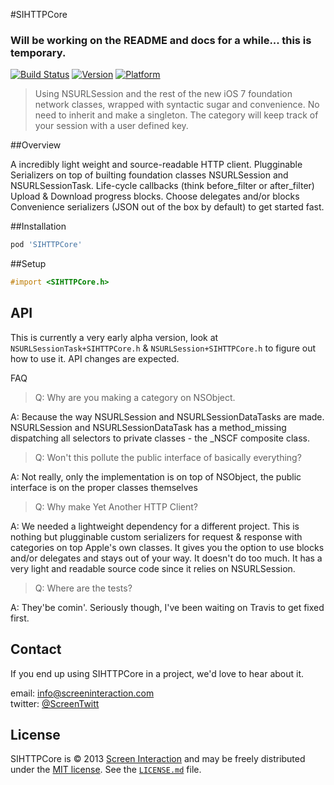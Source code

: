 #SIHTTPCore

### Will be working on the README and docs for a while... this is temporary. 

[![Build Status](https://travis-ci.org/etalio/SIHTTPCore.png?branch=master)](https://travis-ci.org/screeninteraction/SIHTTPCore)
[![Version](http://cocoapod-badges.herokuapp.com/v/SIHTTPCore/badge.png)](http://cocoadocs.org/docsets/SIHTTPCore)
[![Platform](http://cocoapod-badges.herokuapp.com/p/SIHTTPCore/badge.png)](http://cocoadocs.org/docsets/SIHTTPCore)

> Using NSURLSession and the rest of the new iOS 7 foundation network classes, wrapped with syntactic sugar and convenience. No need to inherit and make a singleton. The category will keep track of your session with a user defined key. 

##Overview

A incredibly light weight and source-readable HTTP client. 
Plugginable Serializers on top of builting foundation classes NSURLSession and NSURLSessionTask.
Life-cycle callbacks (think before_filter or after_filter) 
Upload & Download progress blocks. 
Choose delegates and/or blocks
Convenience serializers (JSON out of the box by default) to get started fast. 



##Installation

```ruby
pod 'SIHTTPCore'
```


##Setup

```objective-c
#import <SIHTTPCore.h>
```


## API

This is currently a very early alpha version, 
look at ```NSURLSessionTask+SIHTTPCore.h``` & ```NSURLSession+SIHTTPCore.h``` to figure out how to use it. 
API changes are expected.

FAQ

>Q: Why are you making a category on NSObject.

A: Because the way NSURLSession and NSURLSessionDataTasks are made. NSURLSession and NSURLSessionDataTask has a method_missing dispatching all selectors to private classes - the _NSCF composite class.



>Q: Won't this pollute the public interface of basically everything?

A: Not really, only the implementation is on top of NSObject, the public interface is on the proper classes themselves


>Q: Why make Yet Another HTTP Client?

A: We needed a lightweight dependency for a different project. 
This is nothing but plugginable custom serializers for request & response with categories on top Apple's own classes. 
It gives you the option to use blocks and/or delegates and stays out of your way. 
It doesn't do too much. 
It has a very light and readable source code since it relies on NSURLSession. 



>Q: Where are the tests?

A: They'be comin'. Seriously though, I've been waiting on Travis to get fixed first. 




Contact
-------

If you end up using SIHTTPCore in a project, we'd love to hear about it.

email: [info@screeninteraction.com](mailto:contact@screeninteraction.com)  
twitter: [@ScreenTwitt](https://twitter.com/ScreenTwitt)

## License

SIHTTPCore is © 2013 [Screen Interaction](http://www.github.com/screeninteraction) and may be freely
distributed under the [MIT license](http://opensource.org/licenses/MIT).
See the [`LICENSE.md`](https://github.com/screeninteraction/SIHTTPCore/blob/master/LICENSE.md) file.
